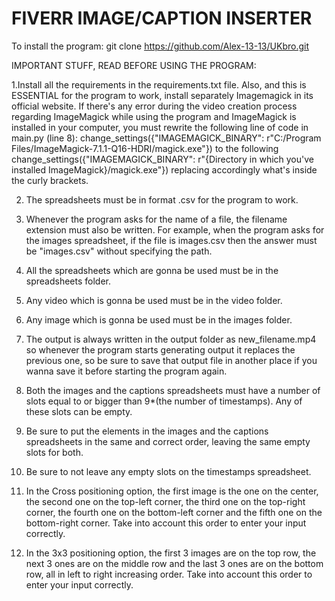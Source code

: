 # FIVERR IMAGE/CAPTION INSERTER

To install the program:
git clone https://github.com/Alex-13-13/UKbro.git

IMPORTANT STUFF, READ BEFORE USING THE PROGRAM:

1.Install all the requirements in the requirements.txt file. Also, and this is ESSENTIAL for the program to work, install separately Imagemagick in its official website. If there's any error during the video creation process regarding ImageMagick while using the program and ImageMagick is installed in your computer, you must rewrite the following line of code in main.py (line 8): change_settings({"IMAGEMAGICK_BINARY": r"C:/Program Files/ImageMagick-7.1.1-Q16-HDRI/magick.exe"}) to the following change_settings({"IMAGEMAGICK_BINARY": r"{Directory in which you've installed ImageMagick}/magick.exe"}) replacing accordingly what's inside the curly brackets.

2. The spreadsheets must be in format .csv for the program to work.

3. Whenever the program asks for the name of a file, the filename extension must also be written. For example, when the program asks for the images spreadsheet, if the file is images.csv then the answer must be "images.csv" without specifying the path.

4. All the spreadsheets which are gonna be used must be in the spreadsheets folder.

5. Any video which is gonna be used must be in the video folder.

6. Any image which is gonna be used must be in the images folder.

7. The output is always written in the output folder as new_filename.mp4 so whenever the program starts generating output it replaces the previous one, so be sure to save that output file in another place if you wanna save it before starting the program again.

8. Both the images and the captions spreadsheets must have a number of slots equal to or bigger than 9*(the number of timestamps). Any of these slots can be empty.

9. Be sure to put the elements in the images and the captions spreadsheets in the same and correct order, leaving the same empty slots for both.

10. Be sure to not leave any empty slots on the timestamps spreadsheet.

11. In the Cross positioning option, the first image is the one on the center, the second one on the top-left corner, the third one on the top-right corner, the fourth one on the bottom-left corner and the fifth one on the bottom-right corner. Take into account this order to enter your input correctly.

12. In the 3x3 positioning option, the first 3 images are on the top row, the next 3 ones are on the middle row and the last 3 ones are on the bottom row, all in left to right increasing order. Take into account this order to enter your input correctly.

